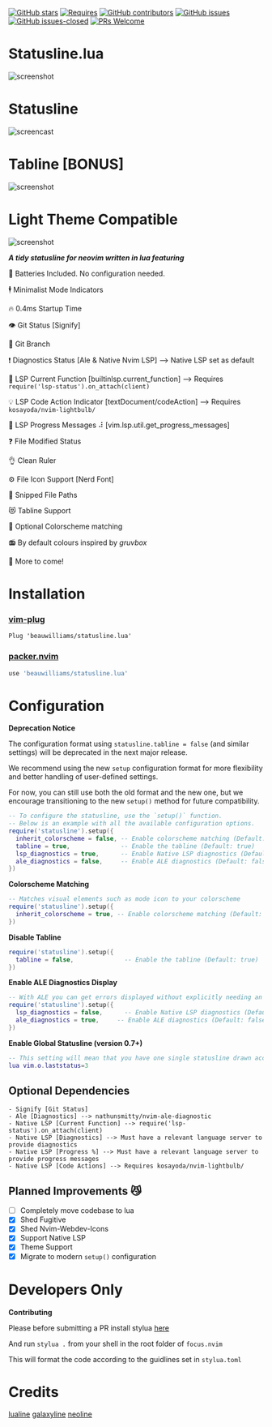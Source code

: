 [![GitHub stars](https://img.shields.io/github/stars/beauwilliams/statusline.lua.svg?style=social&label=Star&maxAge=2592000)](https://GitHub.com/beauwilliams/statusline.lua/stargazers/)
[![Requires](https://img.shields.io/badge/requires-nvim%200.5%2B-9cf?logo=neovim)](https://neovim.io//)
[![GitHub contributors](https://img.shields.io/github/contributors/beauwilliams/statusline.lua.svg)](https://GitHub.com/beauwilliams/statusline.lua/graphs/contributors/)
[![GitHub issues](https://img.shields.io/github/issues/beauwilliams/statusline.lua.svg)](https://GitHub.com/beauwilliams/statusline.lua/issues/)
[![GitHub issues-closed](https://img.shields.io/github/issues-closed/beauwilliams/statusline.lua.svg)](https://GitHub.com/beauwilliams/statusline.lua/issues?q=is%3Aissue+is%3Aclosed)
[![PRs Welcome](https://img.shields.io/badge/PRs-welcome-brightgreen.svg)](http://makeapullrequest.com)


# Statusline.lua
![screenshot](https://i.imgur.com/QocSv7V.png)

# Statusline
![screencast](https://i.ibb.co/wgTJ58D/ezgif-4-b462544889e2.gif)

# Tabline [BONUS]
![screenshot](https://i.ibb.co/zhqf9nK/Screen-Shot-2021-02-09-at-2-19-10-pm.png)

# Light Theme Compatible
![screenshot](https://i.ibb.co/VmQ6CMy/Screen-Shot-2022-03-20-at-1-10-40-pm.png)


***A tidy statusline for neovim written in lua featuring***

🔋 Batteries Included. No configuration needed.

🕴  Minimalist Mode Indicators

🔥 0.4ms Startup Time

👁  Git Status [Signify]

🌴 Git Branch

❗️ Diagnostics Status [Ale & Native Nvim LSP] --> Native LSP set as default

🔦 LSP Current Function [builtinlsp.current_function] --> Requires `require('lsp-status').on_attach(client)`

💡 LSP Code Action Indicator [textDocument/codeAction] --> Requires `kosayoda/nvim-lightbulb/`

💯 LSP Progress Messages ⠼ [vim.lsp.util.get_progress_messages]

❓ File Modified Status

👌 Clean Ruler

⚙️  File Icon Support [Nerd Font]

🙌 Snipped File Paths

😻 Tabline Support

🎨 Optional Colorscheme matching

📻 By default colours inspired by *gruvbox*

🚀 More to come!


# Installation
### [vim-plug](https://github.com/junegunn/vim-plug)
```vim
Plug 'beauwilliams/statusline.lua'
```
### [packer.nvim](https://github.com/wbthomason/packer.nvim)
```lua
use 'beauwilliams/statusline.lua'
```

# Configuration

**Deprecation Notice**

The configuration format using `statusline.tabline = false` (and similar settings) will be deprecated in the next major release.

We recommend using the new `setup` configuration format for more flexibility and better handling of user-defined settings.

For now, you can still use both the old format and the new one, but we encourage transitioning to the new `setup()` method for future compatibility.

```lua
-- To configure the statusline, use the `setup()` function.
-- Below is an example with all the available configuration options.
require('statusline').setup({
  inherit_colorscheme = false, -- Enable colorscheme matching (Default: false)
  tabline = true,              -- Enable the tabline (Default: true)
  lsp_diagnostics = true,      -- Enable Native LSP diagnostics (Default: true)
  ale_diagnostics = false,     -- Enable ALE diagnostics (Default: false)
})
```

**Colorscheme Matching**
```lua
-- Matches visual elements such as mode icon to your colorscheme
require('statusline').setup({
  inherit_colorscheme = true, -- Enable colorscheme matching (Default: false)
})
```

**Disable Tabline**
```lua
require('statusline').setup({
  tabline = false,              -- Enable the tabline (Default: true)
})
```

**Enable ALE Diagnostics Display**
```lua
-- With ALE you can get errors displayed without explicitly needing an LSP server
require('statusline').setup({
  lsp_diagnostics = false,      -- Enable Native LSP diagnostics (Default: true)
  ale_diagnostics = true,     -- Enable ALE diagnostics (Default: false)
})
```

**Enable Global Statusline (version 0.7+)**
```lua
-- This setting will mean that you have one single statusline drawn accross the entire display
lua vim.o.laststatus=3
```

## Optional Dependencies

    - Signify [Git Status]
    - Ale [Diagnostics] --> nathunsmitty/nvim-ale-diagnostic
    - Native LSP [Current Function] --> require('lsp-status').on_attach(client)
    - Native LSP [Diagnostics] --> Must have a relevant language server to provide diagnostics
    - Native LSP [Progress %] --> Must have a relevant language server to provide progress messages
    - Native LSP [Code Actions] --> Requires kosayoda/nvim-lightbulb/

## Planned Improvements 😼

- [ ] Completely move codebase to lua
- [x] Shed Fugitive
- [x] Shed Nvim-Webdev-Icons
- [x] Support Native LSP
- [x] Theme Support
- [x] Migrate to modern `setup()` configuration

# Developers Only

**Contributing**

Please before submitting a PR install stylua [here](https://github.com/JohnnyMorganz/StyLua)

And run `stylua .` from your shell in the root folder of `focus.nvim`

This will format the code according to the guidlines set in `stylua.toml`


# Credits

[lualine](https://github.com/hoob3rt/lualine.nvim)
[galaxyline](https://github.com/glepnir/galaxyline.nvim/tree/main/lua/galaxyline)
[neoline](https://github.com/adelarsq/neoline.vim/tree/master/lua)
